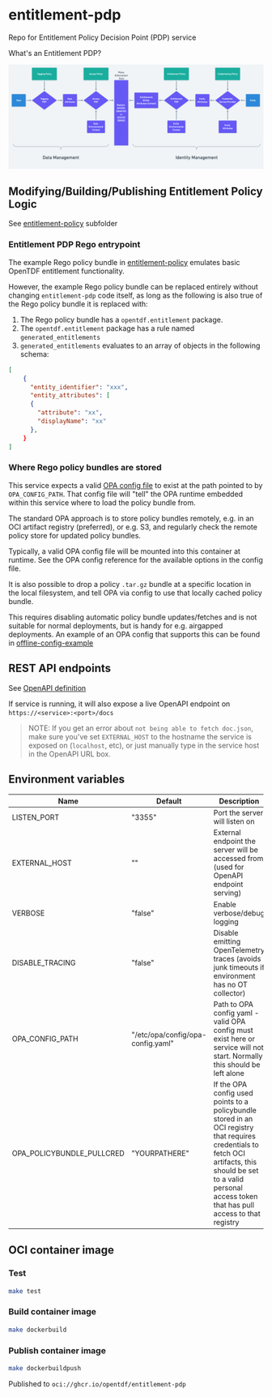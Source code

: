 # entitlement-pdp
Repo for Entitlement Policy Decision Point (PDP) service

What's an Entitlement PDP?

![ABAC System](./index.png)

## Modifying/Building/Publishing Entitlement Policy Logic

See [entitlement-policy](entitlement-policy/README.md) subfolder

### Entitlement PDP Rego entrypoint

The example Rego policy bundle in [entitlement-policy](entitlement-policy/README.md) emulates basic OpenTDF entitlement functionality.

However, the example Rego policy bundle can be replaced entirely without changing `entitlement-pdp` code itself,
as long as the following is also true of the Rego policy bundle it is replaced with:

1. The Rego policy bundle has a `opentdf.entitlement` package.
1. The `opentdf.entitlement` package has a rule named `generated_entitlements`
1. `generated_entitlements` evaluates to an array of objects in the following schema:

``` json
[
    {
      "entity_identifier": "xxx",
      "entity_attributes": [
      {
        "attribute": "xx",
        "displayName": "xx"
      },
    }
]
```

### Where Rego policy bundles are stored
This service expects a valid [OPA config file](https://www.openpolicyagent.org/docs/latest/configuration/) to exist at the path pointed to by `OPA_CONFIG_PATH`. That config file will "tell" the OPA runtime embedded within this service where to load the policy bundle from.

The standard OPA approach is to store policy bundles remotely, e.g. in an OCI artifact registry (preferred), or e.g. S3, and regularly check the remote policy store for updated policy bundles.

Typically, a valid OPA config file will be mounted into this container at runtime. See the OPA config reference for the available options in the config file.

It is also possible to drop a policy `.tar.gz` bundle at a specific location in the local filesystem, and tell OPA via config
to use that locally cached policy bundle.

This requires disabling automatic policy bundle updates/fetches and is not suitable for normal deployments, but is handy for e.g. airgapped deployments. An example of an OPA config that supports this can be found in [offline-config-example](offline-config-example)

## REST API endpoints

See [OpenAPI definition](docs/swagger.json)

If service is running, it will also expose a live OpenAPI endpoint on `https://<service>:<port>/docs`

> NOTE: If you get an error about `not being able to fetch doc.json`, make sure you've set `EXTERNAL_HOST` to the hostname the service is exposed on (`localhost`, etc), or just manually type in the service host in the OpenAPI URL box.

## Environment variables

| Name | Default | Description |
| ---- | ------- | ----------- |
| LISTEN_PORT | "3355" | Port the server will listen on |
| EXTERNAL_HOST | "" | External endpoint the server will be accessed from (used for OpenAPI endpoint serving) |
| VERBOSE | "false" | Enable verbose/debug logging |
| DISABLE_TRACING | "false" | Disable emitting OpenTelemetry traces (avoids junk timeouts if environment has no OT collector) |
| OPA_CONFIG_PATH | "/etc/opa/config/opa-config.yaml" | Path to OPA config yaml - valid OPA config must exist here or service will not start. Normally this should be left alone |
| OPA_POLICYBUNDLE_PULLCRED | "YOURPATHERE" | If the OPA config used points to a policybundle stored in an OCI registry that requires credentials to fetch OCI artifacts, this should be set to a valid personal access token that has pull access to that registry |

## OCI container image

### Test

``` sh
make test
```

### Build container image

``` sh
make dockerbuild
```

### Publish container image

``` sh
make dockerbuildpush
```

Published to `oci://ghcr.io/opentdf/entitlement-pdp`
